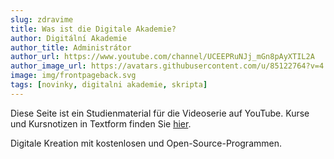 ```yaml
---
slug: zdravime
title: Was ist die Digitale Akademie?
author: Digitální Akademie
author_title: Administrátor
author_url: https://www.youtube.com/channel/UCEEPRuNJj_mGn8pAyXTIL2A
author_image_url: https://avatars.githubusercontent.com/u/85122764?v=4
image: img/frontpageback.svg
tags: [novinky, digitalni akademie, skripta]
---
```


Diese Seite ist ein Studienmaterial für die Videoserie auf YouTube. Kurse und Kursnotizen in Textform finden Sie  [hier](/docs/intro).

<!--truncate-->

Digitale Kreation mit kostenlosen und Open-Source-Programmen.
